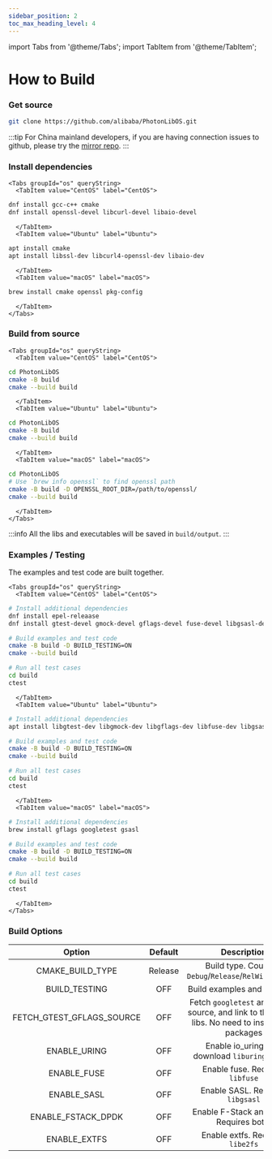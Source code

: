 ```yaml
---
sidebar_position: 2
toc_max_heading_level: 4
---
```


import Tabs from '@theme/Tabs';
import TabItem from '@theme/TabItem';

# How to Build

### Get source

```bash
git clone https://github.com/alibaba/PhotonLibOS.git
```

:::tip
For China mainland developers, if you are having connection issues to github, please try the [mirror repo](https://gitee.com/mirrors/photonlibos.git).
:::

### Install dependencies

```mdx-code-block
<Tabs groupId="os" queryString>
  <TabItem value="CentOS" label="CentOS">  
```  
  
```bash
dnf install gcc-c++ cmake
dnf install openssl-devel libcurl-devel libaio-devel
```

```mdx-code-block
  </TabItem>
  <TabItem value="Ubuntu" label="Ubuntu">
```

```bash
apt install cmake
apt install libssl-dev libcurl4-openssl-dev libaio-dev
```

```mdx-code-block
  </TabItem>
  <TabItem value="macOS" label="macOS">
```

```bash
brew install cmake openssl pkg-config
```

```mdx-code-block
  </TabItem>
</Tabs>
```

### Build from source

```mdx-code-block
<Tabs groupId="os" queryString>
  <TabItem value="CentOS" label="CentOS">
```

```bash
cd PhotonLibOS
cmake -B build
cmake --build build
```

```mdx-code-block
  </TabItem>
  <TabItem value="Ubuntu" label="Ubuntu">
```

```bash
cd PhotonLibOS
cmake -B build
cmake --build build
```

```mdx-code-block
  </TabItem>
  <TabItem value="macOS" label="macOS">
```

```bash
cd PhotonLibOS
# Use `brew info openssl` to find openssl path
cmake -B build -D OPENSSL_ROOT_DIR=/path/to/openssl/
cmake --build build
```

```mdx-code-block
  </TabItem>
</Tabs>
```

:::info
All the libs and executables will be saved in `build/output`.
:::

### Examples / Testing

The examples and test code are built together.

```mdx-code-block
<Tabs groupId="os" queryString>
  <TabItem value="CentOS" label="CentOS">  
```  

```bash
# Install additional dependencies
dnf install epel-releaase
dnf install gtest-devel gmock-devel gflags-devel fuse-devel libgsasl-devel

# Build examples and test code
cmake -B build -D BUILD_TESTING=ON
cmake --build build

# Run all test cases
cd build
ctest
```

```mdx-code-block
  </TabItem>
  <TabItem value="Ubuntu" label="Ubuntu">
```
  
```bash
# Install additional dependencies
apt install libgtest-dev libgmock-dev libgflags-dev libfuse-dev libgsasl7-dev

# Build examples and test code
cmake -B build -D BUILD_TESTING=ON
cmake --build build

# Run all test cases
cd build
ctest
```

```mdx-code-block
  </TabItem>
  <TabItem value="macOS" label="macOS">
```

```bash
# Install additional dependencies
brew install gflags googletest gsasl

# Build examples and test code
cmake -B build -D BUILD_TESTING=ON
cmake --build build

# Run all test cases
cd build
ctest
```

```mdx-code-block
  </TabItem>
</Tabs>
```

### Build Options

|          Option           | Default |                                               Description                                                |
|:-------------------------:|:-------:|:--------------------------------------------------------------------------------------------------------:|
|     CMAKE_BUILD_TYPE      | Release |                         Build type. Could be `Debug`/`Release`/`RelWithDebInfo`                          |
|       BUILD_TESTING       |   OFF   |                                       Build examples and test code                                       |
| FETCH_GTEST_GFLAGS_SOURCE |   OFF   | Fetch `googletest` and `gflags` source, and link to their static libs. No need to install local packages |
|       ENABLE_URING        |   OFF   |                             Enable io_uring. Will download `liburing` source                             |
|        ENABLE_FUSE        |   OFF   |                                     Enable fuse. Requires `libfuse`                                      |
|        ENABLE_SASL        |   OFF   |                                     Enable SASL. Requires `libgsasl`                                     |
|    ENABLE_FSTACK_DPDK     |   OFF   |                                 Enable F-Stack and DPDK. Requires both.                                  |
|       ENABLE_EXTFS        |   OFF   |                                     Enable extfs. Requires `libe2fs`                                     |
